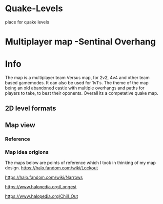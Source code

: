 # Quake-Levels
place for quake levels
# Multiplayer map -Sentinal Overhang <h1> Info
The map is a multiplayer team Versus map, for 2v2, 4v4 and other team based gamemodes. It can also be used for 1v1's.
The theme of the map being an old abandoned castle with multiple overhangs and paths for players to take, to best their oponents.
Overall its a competetive quake map.
## 2D level formats <h2> Map view
 
### Reference <h3> Map idea origions
  The maps below are points of reference which I took in thinking of my map design.
https://halo.fandom.com/wiki/Lockout
 
https://halo.fandom.com/wiki/Narrows
 
https://www.halopedia.org/Longest
 
https://www.halopedia.org/Chill_Out
